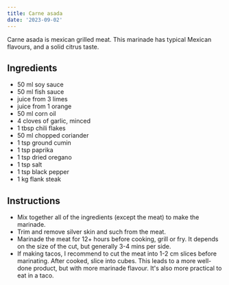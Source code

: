 ```yaml
---
title: Carne asada
date: '2023-09-02'
---
```


Carne asada is mexican grilled meat. This marinade has typical Mexican flavours, and a solid citrus taste.

## Ingredients

* 50 ml soy sauce
* 50 ml fish sauce
* juice from 3 limes
* juice from 1 orange
* 50 ml corn oil
* 4 cloves of garlic, minced
* 1 tbsp chili flakes
* 50 ml chopped coriander
* 1 tsp ground cumin
* 1 tsp paprika
* 1 tsp dried oregano
* 1 tsp salt
* 1 tsp black pepper
* 1 kg flank steak

## Instructions

* Mix together all of the ingredients (except the meat) to make the marinade.
* Trim and remove silver skin and such from the meat.
* Marinade the meat for 12+ hours before cooking, grill or fry. It depends on the size of the cut, but generally 3-4 mins per side.
* If making tacos, I recommend to cut the meat into 1-2 cm slices before marinating. After cooked, slice into cubes. This leads to a more well-done product, but with more marinade flavour. It's also more practical to eat in a taco.
